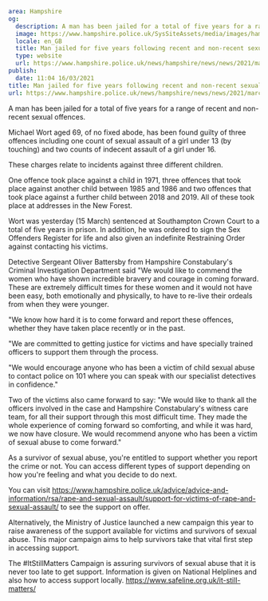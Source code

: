 ```yaml
area: Hampshire
og:
  description: A man has been jailed for a total of five years for a range of recent and non-recent sexual offences.
  image: https://www.hampshire.police.uk/SysSiteAssets/media/images/hampshire/news/2021/march/michael-wort-social.jpg?crop=(5,0,1595,837)&amp;w=600&amp;h=300&amp;scale=both
  locale: en_GB
  title: Man jailed for five years following recent and non-recent sexual abuse incidents in the New Forest
  type: website
  url: https://www.hampshire.police.uk/news/hampshire/news/news/2021/march/man-jailed-for-five-years-following-recent-and-non-recent-sexual-abuse-incidents-in-the-new-forest/
publish:
  date: 11:04 16/03/2021
title: Man jailed for five years following recent and non-recent sexual abuse incidents in the New Forest | Hampshire Constabulary
url: https://www.hampshire.police.uk/news/hampshire/news/news/2021/march/man-jailed-for-five-years-following-recent-and-non-recent-sexual-abuse-incidents-in-the-new-forest/
```

A man has been jailed for a total of five years for a range of recent and non-recent sexual offences.

Michael Wort aged 69, of no fixed abode, has been found guilty of three offences including one count of sexual assault of a girl under 13 (by touching) and two counts of indecent assault of a girl under 16.

These charges relate to incidents against three different children.

One offence took place against a child in 1971, three offences that took place against another child between 1985 and 1986 and two offences that took place against a further child between 2018 and 2019. All of these took place at addresses in the New Forest.

Wort was yesterday (15 March) sentenced at Southampton Crown Court to a total of five years in prison. In addition, he was ordered to sign the Sex Offenders Register for life and also given an indefinite Restraining Order against contacting his victims.

Detective Sergeant Oliver Battersby from Hampshire Constabulary's Criminal Investigation Department said "We would like to commend the women who have shown incredible bravery and courage in coming forward. These are extremely difficult times for these women and it would not have been easy, both emotionally and physically, to have to re-live their ordeals from when they were younger.

"We know how hard it is to come forward and report these offences, whether they have taken place recently or in the past.

"We are committed to getting justice for victims and have specially trained officers to support them through the process.

"We would encourage anyone who has been a victim of child sexual abuse to contact police on 101 where you can speak with our specialist detectives in confidence."

Two of the victims also came forward to say: "We would like to thank all the officers involved in the case and Hampshire Constabulary's witness care team, for all their support through this most difficult time. They made the whole experience of coming forward so comforting, and while it was hard, we now have closure. We would recommend anyone who has been a victim of sexual abuse to come forward."

As a survivor of sexual abuse, you're entitled to support whether you report the crime or not. You can access different types of support depending on how you're feeling and what you decide to do next.

You can visit https://www.hampshire.police.uk/advice/advice-and-information/rsa/rape-and-sexual-assault/support-for-victims-of-rape-and-sexual-assault/ to see the support on offer.

Alternatively, the Ministry of Justice launched a new campaign this year to raise awareness of the support available for victims and survivors of sexual abuse. This major campaign aims to help survivors take that vital first step in accessing support.

The #ItStillMatters Campaign is assuring survivors of sexual abuse that it is never too late to get support. Information is given on National Helplines and also how to access support locally. https://www.safeline.org.uk/it-still-matters/
